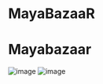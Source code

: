 ﻿# MayaBazaaR
# Mayabazaar
![image](https://github.com/user-attachments/assets/eb318aea-82b3-4c95-8ce9-0fe9df833cda)
![image](https://github.com/user-attachments/assets/8efbfd68-66ee-42c0-b2f6-593e95d0496e)


